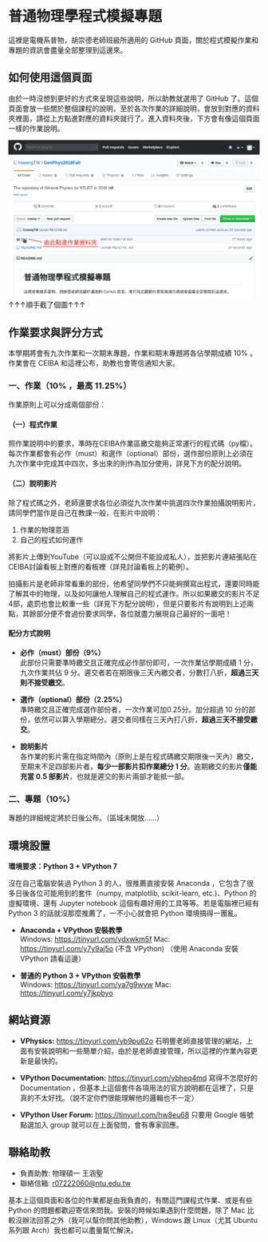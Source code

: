 # 普通物理學程式模擬專題

這裡是電機系普物，胡崇德老師班級所適用的 GitHub 頁面，關於程式模擬作業和專題的資訊會盡量全部整理到這邊來。

## 如何使用這個頁面

由於一時沒想到更好的方式來呈現這些說明，所以助教就選用了 GitHub 了。這個頁面會放一些關於整個課程的說明，至於各次作業的詳細說明，會放到對應的資料夾裡面，請從上方點進對應的資料夾就行了。進入資料夾後，下方會有像這個頁面一樣的作業說明。

![image](ScreenShot.png)
↑↑↑順手截了個圖↑↑↑

## 作業要求與評分方式

本學期將會有九次作業和一次期末專題，作業和期末專題將各佔學期成績 10% 。作業會在 CEIBA 和這裡公布，助教也會寄信通知大家。

### 一、作業（10% ，最高 11.25%）

作業原則上可以分成兩個部份：

#### （一）程式作業
照作業說明中的要求，準時在CEIBA作業區繳交能夠正常運行的程式碼（py檔）。每次作業都會有必作（must）和選作（optional）部份，選作部份原則上必須在九次作業中完成其中四次，多出來的則作為加分使用，詳見下方的配分說明。

#### （二）說明影片
除了程式碼之外，老師還要求各位必須從九次作業中挑選四次作業拍攝說明影片，請同學們當作是自己在教課一般，在影片中說明：

1. 作業的物理意涵
2. 自己的程式如何運作

將影片上傳到YouTube（可以設成不公開但不能設成私人），並把影片連結張貼在CEIBA討論看板上對應的看板裡（詳見討論看板上的範例）。

拍攝影片是老師非常看重的部份，他希望同學們不只能夠撰寫出程式，還要同時能了解其中的物理，以及如何讓他人理解自己的程式運作。所以如果繳交的影片不足4部，處罰也會比較重一些（詳見下方配分說明），但是只要影片有說明到上述兩點，其餘部分便不會過份要求同學，各位就盡力展現自己最好的一面吧！

#### 配分方式說明

* **必作（must）部份（9%）**  
  此部份只需要準時繳交且正確完成必作部份即可，一次作業佔學期成績 1 分，九次作業共佔 9 分。遲交者若在期限後三天內繳交者，分數打八折，**超過三天則不接受繳交**。
  
* **選作（optional）部份（2.25%）**  
  準時繳交且正確完成選作部份者，一次作業可加0.25分。加分超過 10 分的部份，依然可以算入學期總分。遲交者同樣在三天內打八折，**超過三天不接受繳交**。
  
* **說明影片**  
  各作業的影片需在指定時間內（原則上是在程式碼繳交期限後一天內）繳交，至期末不足四部影片者，**每少一部影片扣作業總分 1 分**。逾期繳交的影片**僅能充當 0.5 部影片**，也就是遲交的影片兩部才能抵一部。
  
### 二、專題（10%）

專題的詳細規定將於日後公布。（區域未開放……）

## 環境設置

**環境要求：Python 3 + VPython 7**  

沒在自己電腦安裝過 Python 3 的人，很推薦直接安裝 Anaconda ，它包含了很多日後各位可能用到的套件（numpy, matplotlib, scikit-learn, etc.)、Python 的虛擬環境、還有 Jupyter notebook 這個有趣好用的工具等等。若是電腦裡已經有 Python 3 的話就沒那麼推薦了，一不小心就會把 Python 環境搞得一團亂。

* **Anaconda + VPython 安裝教學**  
  Windows: https://tinyurl.com/ydxwkm5f
  Mac: https://tinyurl.com/y7y9aj5o (不含 VPython)
  （使用 Anaconda 安裝 VPython 請看這邊）
  
* **普通的 Python 3 + VPython 安裝教學**  
  Windows: https://tinyurl.com/ya7g9wyw
  Mac: https://tinyurl.com/y7jkpbyo
  
## 網站資源

* **VPhysics:** https://tinyurl.com/yb9pu62o
  石明豐老師直接管理的網站，上面有安裝說明和一些簡單介紹，由於是老師直接管理，所以這裡的作業內容更新是最快的。
  
* **VPython Documentation:** https://tinyurl.com/ybheq4md
  寫得不怎麼好的 Documentation ，但基本上這個套件各項用法的官方說明都在這裡了，只是真的不太好找。（說不定你們很能理解他的邏輯也不一定）
  
* **VPython User Forum:** https://tinyurl.com/hw8eu68
  只要用 Google 帳號點選加入 group 就可以在上面發問，會有專家回應。
  
## 聯絡助教

* 負責助教: 物理碩一 王涵聖
* 聯絡信箱: r07222060@ntu.edu.tw

基本上這個頁面和各位的作業都是由我負責的，有關這門課程式作業、或是有些 Python 的問題都歡迎寄信來問我。安裝的時候如果遇到什麼問題，除了 Mac 比較沒辦法回答之外（我可以幫你問其他助教），Windows 跟 Linux（尤其 Ubuntu 系列跟 Arch）我也都可以盡量幫忙解決。
